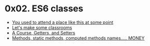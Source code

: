 # 0x02. ES6 classes

* [You used to attend a place like this at some point](./0-classroom.js)
* [Let's make some classrooms](./1-make_classrooms.js)
* [A Course, Getters, and Setters](./2-hbtn_course.js)
* [Methods, static methods, computed methods names..... MONEY](./3-currency.js)
